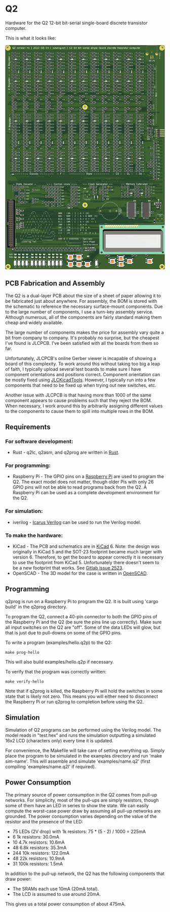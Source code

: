 
# Q2

Hardware for the Q2 12-bit bit-serial single-board discrete
transistor computer.

This is what it looks like:

![Q4 revision 4b](q2r4b.png)

## PCB Fabrication and Assembly

The Q2 is a dual-layer PCB about the size of a sheet of paper allowing
it to be fabricated just about anywhere.
For assembly, the BOM is stored with the schematic to reference the
necessary surface-mount components. Due to the large number of components,
I use a turn-key assembly service. Although numerous, all of the components
are fairly standard making them cheap and widely available.

The large number of components makes the price for assembly
vary quite a bit from company to company. It's probably no surprise,
but the cheapest I've found is JLCPCB. I've been
satisfied with all the boards from them so far.

Unfortunately, JLCPCB's online Gerber viewer is incapable of showing a
board of this complexity.
To work around this without taking too big a leap of faith, I typically
upload several test boards to make sure I have component orientations
and positions correct.
Component orientation can be mostly fixed using
[JLCKicadTools](https://github.com/matthewlai/JLCKicadTools).
However, I typically run into a few components that need to be
fixed up when trying out new switches, etc.

Another issue with JLCPCB is that having more than 1000 of the same
component appears to cause problems such that they reject the BOM.
When necessary, I work around this by arbitrarily assigning different
values to the components to cause them to spill into multiple rows
in the BOM.

## Requirements

### For software development:

 * Rust - q2lc, q2asm, and q2prog are written in
  [Rust](https://www.rust-lang.org/tools/install).

### For programming:

 * Raspberry Pi - The GPIO pins on a
  [Raspberry Pi](https://www.raspberrypi.org) are used to
  program the Q2. The exact model does not matter, though older
  Pis with only 26 GPIO pins will not be able to read programs
  back from the Q2. A Raspberry Pi can be used as a complete
  development environment for the Q2.

### For simulation:

 * iverilog - [Icarus Verilog](http://iverilog.icarus.com) can be
  used to run the Verilog model.

### To make the hardware:

 * KiCad - The PCB and schematics are in
  [KiCad](https://kicad.org) 6. Note: the design was originally
  in KiCad 5 and the SOT-23 footprint became much larger with version 6.
  Therefore, to get the board to appear correctly it is necessary to use
  the footprint from KiCad 5. Unfortunately there doesn't seem to be
  a new footprint that works. See
  [Gitlab issue 2523](https://gitlab.com/kicad/libraries/kicad-footprints/-/issues/2523).
 * OpenSCAD - The 3D model for the case is written in
  [OpenSCAD](http://www.openscad.org).

## Programming

q2prog is run on a Raspberry Pi to program the Q2.
It is built using 'cargo build' in the q2prog directory.

To program the Q2, connect a 40-pin connector to both the GPIO pins
of the Raspberry Pi and the Q2 (be sure the pins line up correctly).
Make sure all input switches on the Q2 are "off". Some of the data LEDs
will glow, but that is just due to pull-downs on some of the GPIO pins.

To write a program (examples/hello.q2p) to the Q2:

```
make prog-hello
```

This will also build examples/hello.q2p if necessary.

To verify that the program was correctly written:

```
make verify-hello
```

Note that if q2prog is killed, the Raspberry Pi will hold the switches
in some state that is likely not zero. This means you will either
need to disconnect the Raspberry Pi or run q2prog to completion before
using the Q2.

## Simulation

Simulation of Q2 programs can be performed using the Verilog model.
The model reads in "test.hex" and runs the simulation outputting
a simulated 16x2 LCD (characters only) every time it is updated.

For convenience, the Makefile will take care of setting everything up.
Simply place the program to be simulated in the examples directory
and run 'make sim-name'. This will assemble and simulate
'examples/name.q2' (first compiling 'examples/name.q2l' if required).

## Power Consumption

The primary source of power consumption in the Q2 comes from pull-up
networks. For simplicity, most of the pull-ups are simply resistors,
though some of them have an LED in series to show the state.
We can easily compute the worst-case power draw by assuming all
pull-up networks are grounded.
The power consumption varies depending on the value of the resistor
and the presence of the LED:

  * 75 LEDs (2V drop) with 1k resistors: 75 * (5 - 2) / 1000 = 225mA
  * 6    1k resistors:  30.0mA
  * 10 4.7k resistors:  10.6mA
  * 48 6.8k resistors:  35.3mA
  * 244 10k resistors: 122.0mA
  * 48  22k resistors:  10.9mA
  * 31 100k resistors:   1.5mA

In addition to the pull-up network, the Q2 has the following components
that draw power:

  * The SRAMs each use 10mA (20mA total).
  * The LCD is assumed to use around 20mA.

This gives us a total power consumption of about 475mA.

